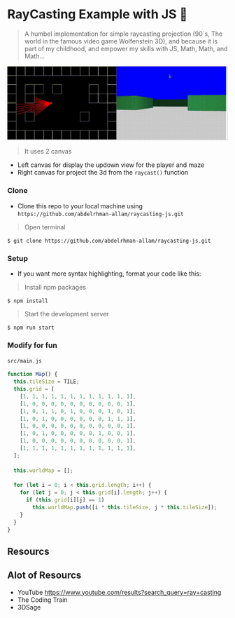 # RayCasting Example with JS :flashlight:

> A humbel implementation for simple raycasting projection (90`s, The world in the famous video game Wolfenstein 3D), and because it is part of my childhood, and empower my skills with JS, Math, Math, and Math...

![Simple Demo](public/images/simple_demo.gif)

> It uses 2 canvas

- Left canvas for display the updown view for the player and maze
- Right canvas for project the 3d from the `raycast()` function

### Clone

- Clone this repo to your local machine using `https://github.com/abdelrhman-allam/raycasting-js.git`

> Open terminal

```shell
$ git clone https://github.com/abdelrhman-allam/raycasting-js.git
```

### Setup

- If you want more syntax highlighting, format your code like this:

> Install npm packages

```shell
$ npm install
```

> Start the development server

```shell
$ npm run start
```

### Modify for fun

`src/main.js`

```javascript
function Map() {
  this.tileSize = TILE;
  this.grid = [
    [1, 1, 1, 1, 1, 1, 1, 1, 1, 1, 1, 1],
    [1, 0, 0, 0, 0, 0, 0, 0, 0, 0, 0, 1],
    [1, 0, 1, 1, 0, 1, 0, 0, 0, 1, 0, 1],
    [1, 0, 1, 0, 0, 0, 0, 0, 0, 1, 1, 1],
    [1, 0, 0, 0, 0, 0, 0, 0, 0, 0, 0, 1],
    [1, 0, 1, 0, 0, 0, 0, 0, 1, 0, 0, 1],
    [1, 0, 0, 0, 0, 0, 0, 0, 0, 0, 0, 1],
    [1, 1, 1, 1, 1, 1, 1, 1, 1, 1, 1, 1],
  ];

  this.worldMap = [];

  for (let i = 0; i < this.grid.length; i++) {
    for (let j = 0; j < this.grid[i].length; j++) {
      if (this.grid[i][j] == 1)
        this.worldMap.push([i * this.tileSize, j * this.tileSize]);
    }
  }
}
```

## Resourcs

## Alot of Resourcs

- YouTube https://www.youtube.com/results?search_query=ray+casting
- The Coding Train
- 3DSage
